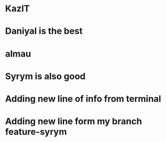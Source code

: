 # KazIT


# Daniyal is the best
# almau


# Syrym is also good

# Adding new line of info from terminal

# Adding new line form my branch feature-syrym
